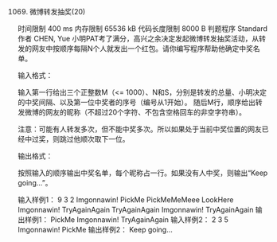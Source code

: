 1069. 微博转发抽奖(20)

时间限制
400 ms
内存限制
65536 kB
代码长度限制
8000 B
判题程序
Standard
作者
CHEN, Yue
小明PAT考了满分，高兴之余决定发起微博转发抽奖活动，从转发的网友中按顺序每隔N个人就发出一个红包。请你编写程序帮助他确定中奖名单。

输入格式：

输入第一行给出三个正整数M（<= 1000）、N和S，分别是转发的总量、小明决定的中奖间隔、以及第一位中奖者的序号（编号从1开始）。
随后M行，顺序给出转发微博的网友的昵称（不超过20个字符、不包含空格回车的非空字符串）。

注意：可能有人转发多次，但不能中奖多次。所以如果处于当前中奖位置的网友已经中过奖，则跳过他顺次取下一位。

输出格式：

按照输入的顺序输出中奖名单，每个昵称占一行。如果没有人中奖，则输出“Keep going...”。

输入样例1：
9 3 2
Imgonnawin!
PickMe
PickMeMeMeee
LookHere
Imgonnawin!
TryAgainAgain
TryAgainAgain
Imgonnawin!
TryAgainAgain
输出样例1：
PickMe
Imgonnawin!
TryAgainAgain
输入样例2：
2 3 5
Imgonnawin!
PickMe
输出样例2：
Keep going...